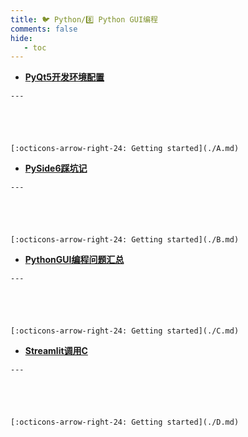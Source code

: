 ```yaml
---
title: 🐦 Python/8️⃣ Python GUI编程
comments: false
hide:
   - toc
---
```


<div class="grid cards index-info" markdown>

-    __[PyQt5开发环境配置](./A.md)__

	---

	

	

	[:octicons-arrow-right-24: Getting started](./A.md)

-    __[PySide6踩坑记](./B.md)__

	---

	

	

	[:octicons-arrow-right-24: Getting started](./B.md)

-    __[PythonGUI编程问题汇总](./C.md)__

	---

	

	

	[:octicons-arrow-right-24: Getting started](./C.md)

-    __[Streamlit调用C](./D.md)__

	---

	

	

	[:octicons-arrow-right-24: Getting started](./D.md)

</div>
